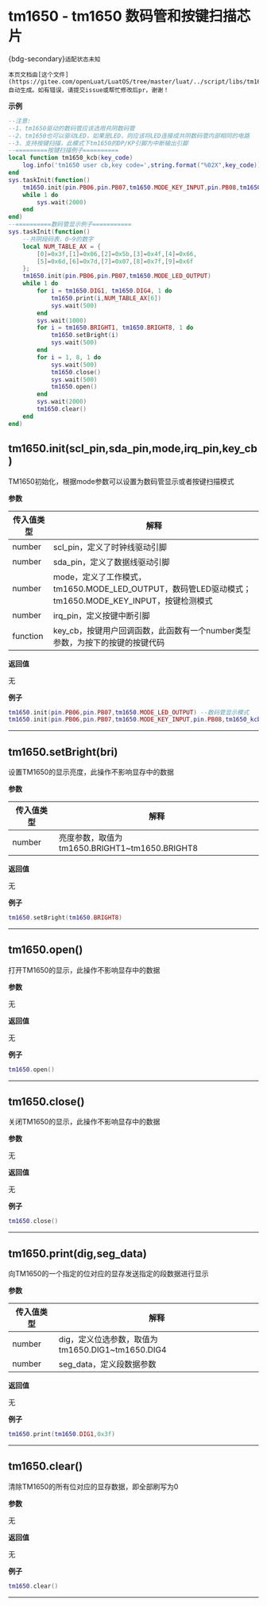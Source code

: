 # tm1650 - tm1650 数码管和按键扫描芯片

{bdg-secondary}`适配状态未知`

```{note}
本页文档由[这个文件](https://gitee.com/openLuat/LuatOS/tree/master/luat/../script/libs/tm1650.lua)自动生成。如有错误，请提交issue或帮忙修改后pr，谢谢！
```


**示例**

```lua
--注意:
--1、tm1650驱动的数码管应该选用共阴数码管
--2、tm1650也可以驱动LED，如果是LED，则应该将LED连接成共阴数码管内部相同的电路
--3、支持按键扫描，此模式下tm1650的DP/KP引脚为中断输出引脚
--=========按键扫描例子==========
local function tm1650_kcb(key_code)
    log.info('tm1650 user cb,key code=',string.format("%02X",key_code))
end
sys.taskInit(function()
    tm1650.init(pin.PB06,pin.PB07,tm1650.MODE_KEY_INPUT,pin.PB08,tm1650_kcb)
    while 1 do
        sys.wait(2000)
    end
end)
--==========数码管显示例子===========
sys.taskInit(function()
    --共阴段码表，0~9的数字
    local NUM_TABLE_AX = {
        [0]=0x3f,[1]=0x06,[2]=0x5b,[3]=0x4f,[4]=0x66,
        [5]=0x6d,[6]=0x7d,[7]=0x07,[8]=0x7f,[9]=0x6f
    };   
    tm1650.init(pin.PB06,pin.PB07,tm1650.MODE_LED_OUTPUT)
    while 1 do
        for i = tm1650.DIG1, tm1650.DIG4, 1 do
            tm1650.print(i,NUM_TABLE_AX[6])
            sys.wait(500)
        end
        sys.wait(1000)
        for i = tm1650.BRIGHT1, tm1650.BRIGHT8, 1 do
            tm1650.setBright(i)
            sys.wait(500)
        end
        for i = 1, 8, 1 do
            sys.wait(500)
            tm1650.close()    
            sys.wait(500)
            tm1650.open()
        end
        sys.wait(2000)
        tm1650.clear()
    end
end)

```

## tm1650.init(scl_pin,sda_pin,mode,irq_pin,key_cb)



TM1650初始化，根据mode参数可以设置为数码管显示或者按键扫描模式

**参数**

|传入值类型|解释|
|-|-|
|number|scl_pin，定义了时钟线驱动引脚|
|number|sda_pin，定义了数据线驱动引脚|
|number|mode，定义了工作模式，tm1650.MODE_LED_OUTPUT，数码管LED驱动模式；tm1650.MODE_KEY_INPUT，按键检测模式|
|number|irq_pin，定义按键中断引脚|
|function|key_cb，按键用户回调函数，此函数有一个number类型参数，为按下的按键的按键代码|

**返回值**

无

**例子**

```lua
tm1650.init(pin.PB06,pin.PB07,tm1650.MODE_LED_OUTPUT) --数码管显示模式
tm1650.init(pin.PB06,pin.PB07,tm1650.MODE_KEY_INPUT,pin.PB08,tm1650_kcb)  --按键扫描模式

```

---

## tm1650.setBright(bri)



设置TM1650的显示亮度，此操作不影响显存中的数据

**参数**

|传入值类型|解释|
|-|-|
|number|亮度参数，取值为tm1650.BRIGHT1~tm1650.BRIGHT8|

**返回值**

无

**例子**

```lua
tm1650.setBright(tm1650.BRIGHT8)

```

---

## tm1650.open()



打开TM1650的显示，此操作不影响显存中的数据

**参数**

无

**返回值**

无

**例子**

```lua
tm1650.open()

```

---

## tm1650.close()



关闭TM1650的显示，此操作不影响显存中的数据

**参数**

无

**返回值**

无

**例子**

```lua
tm1650.close()

```

---

## tm1650.print(dig,seg_data)



向TM1650的一个指定的位对应的显存发送指定的段数据进行显示

**参数**

|传入值类型|解释|
|-|-|
|number|dig，定义位选参数，取值为tm1650.DIG1~tm1650.DIG4|
|number|seg_data，定义段数据参数|

**返回值**

无

**例子**

```lua
tm1650.print(tm1650.DIG1,0x3f)

```

---

## tm1650.clear()



清除TM1650的所有位对应的显存数据，即全部刷写为0

**参数**

无

**返回值**

无

**例子**

```lua
tm1650.clear()

```

---

